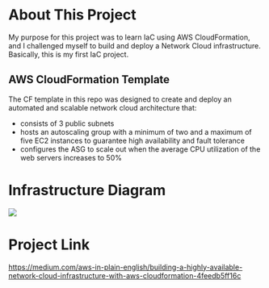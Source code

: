 # About This Project
My purpose for this project was to learn IaC using AWS CloudFormation, and I challenged myself to build and deploy a Network Cloud infrastructure. 
Basically, this is my first IaC project.

## AWS CloudFormation Template
The CF template in this repo was designed to create and deploy an automated and scalable network cloud architecture that:

- consists of 3 public subnets
- hosts an autoscaling group with a minimum of two and a maximum of five EC2 instances to guarantee high availability and fault tolerance
- configures the ASG to scale out when the average CPU utilization of the web servers increases to 50%

# Infrastructure Diagram
<img src="https://miro.medium.com/v2/resize:fit:1400/format:webp/1*a3lCoreZb-p4t5WvA6hvFA.jpeg">

# Project Link
https://medium.com/aws-in-plain-english/building-a-highly-available-network-cloud-infrastructure-with-aws-cloudformation-4feedb5ff16c
